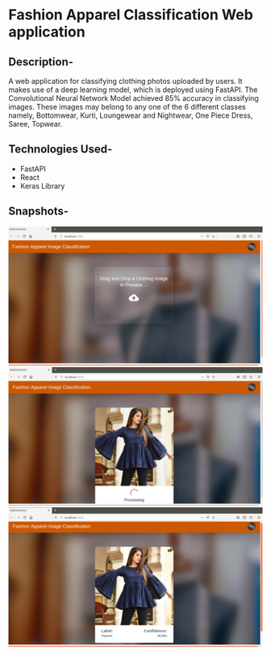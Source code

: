# Fashion Apparel Classification Web application

## Description-
  A web application for classifying clothing photos uploaded by users. It makes use of a deep learning model, which is deployed using FastAPI. The Convolutional Neural Network Model achieved 85% accuracy in classifying images. These images may belong to any one of the 6 different classes namely, Bottomwear, Kurti, Loungewear and Nightwear, One Piece Dress, Saree, Topwear.

## Technologies Used-
  - FastAPI 
  - React 
  - Keras Library 

## Snapshots-

![Website_images](https://github.com/rid17pawar/FashionApparelClassification-webapp/blob/master/readme_images/image_1.png)
![Website_images](https://github.com/rid17pawar/FashionApparelClassification-webapp/blob/master/readme_images/image_2.png)
![Website_images](https://github.com/rid17pawar/FashionApparelClassification-webapp/blob/master/readme_images/image_3.png)

